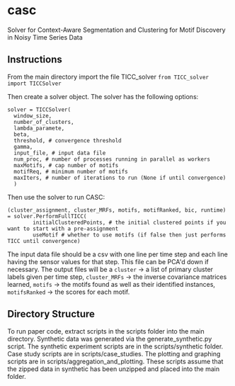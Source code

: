 # casc
Solver for Context-Aware Segmentation and Clustering for Motif Discovery in Noisy Time Series Data

## Instructions

From the main directory import the file TICC_solver `from TICC_solver import TICCSolver`

Then create a solver object. The solver has the following options:
```
solver = TICCSolver(
  window_size,
  number_of_clusters,
  lambda_paramete,
  beta, 
  threshold, # convergence threshold
  gamma,
  input_file, # input data file
  num_proc, # number of processes running in parallel as workers 
  maxMotifs, # cap number of motifs
  motifReq, # minimum number of motifs
  maxIters, # number of iterations to run (None if until convergence)
  )
```
Then use the solver to run CASC:
```
(cluster_assignment, cluster_MRFs, motifs, motifRanked, bic, runtime) = solver.PerformFullTICC(
        initialClusteredPoints, # the initial clustered points if you want to start with a pre-assignment
        useMotif # whether to use motifs (if false then just performs TICC until convergence)
```

The input data file should be a csv with one line per time step and each line having the sensor values for that step. This file can be PCA'd down if necessary. The output files will be a `cluster` -> a list of primary cluster labels given per time step, `cluster_MRFs` -> the inverse covariance matrices learned, `motifs` -> the motifs found as well as their identified instances, `motifsRanked` -> the scores for each motif.

## Directory Structure
To run paper code, extract scripts in the scripts folder into the main directory. Synthetic data was generated via the generate_synthetic.py script. The synthetic experiment scripts are in the scripts/synthetic folder. Case study scripts are in scripts/case_studies. The plotting and graphing scripts are in scripts/aggregation_and_plotting. These scripts assume that the zipped data in synthetic has been unzipped and placed into the main folder. 

